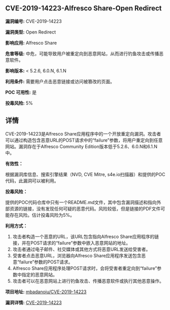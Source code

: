 ## CVE-2019-14223-Alfresco Share-Open Redirect

**漏洞编号:** CVE-2019-14223

**漏洞类型:** Open Redirect

**影响应用:** Alfresco Share

**危害等级:** 中危，可能导致用户被重定向到恶意网站，从而进行钓鱼攻击或传播恶意软件。

**影响版本:** < 5.2.6, 6.0.N, 6.1.N

**利用条件:** 需要用户点击恶意链接或访问被篡改的页面。

**POC 可用性:** 是

**投毒风险:** 5%

## 详情

CVE-2019-14223是Alfresco Share应用程序中的一个开放重定向漏洞。攻击者可以通过构造包含恶意URL的POST请求中的“failure”参数，将用户重定向到任意网站。漏洞存在于Alfresco Community Edition版本低于5.2.6、6.0.N和6.1.N中。

**有效性：**

根据漏洞库信息、搜索引擎结果（NVD, CVE Mitre, s4e.io扫描器）和提供的POC代码，此漏洞可以被利用。

**投毒风险：**

提供的POC代码仓库中只有一个README.md文件，其中包含漏洞描述和指向外部资源的链接，没有发现任何可疑的恶意代码。风险较低，但是链接的PDF文件可能存在风险。估计投毒风险为5%。

**利用方式：**

1.  攻击者构造一个恶意的URL，该URL包含指向Alfresco Share应用程序的链接，并在POST请求的“failure”参数中嵌入恶意网站的地址。
2.  攻击者通过电子邮件、社交媒体或其他方式将恶意URL发送给受害者。
3.  受害者点击恶意URL，浏览器向Alfresco Share应用程序发送包含恶意“failure”参数的POST请求。
4.  Alfresco Share应用程序处理POST请求时，会将受害者重定向到“failure”参数中指定的恶意网站。
5.  攻击者可以在恶意网站上进行钓鱼攻击、传播恶意软件或执行其他恶意操作。

**项目地址:** [mbadanoiu/CVE-2019-14223](https://github.com/mbadanoiu/CVE-2019-14223)

**漏洞详情:** [CVE-2019-14223](https://nvd.nist.gov/vuln/detail/CVE-2019-14223)